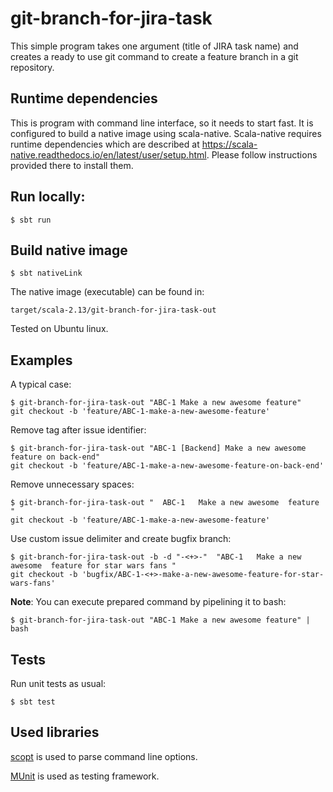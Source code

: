 # git-branch-for-jira-task

This simple program takes one argument (title of JIRA task name) and creates a ready to use
git command to create a feature branch in a git repository.

## Runtime dependencies

This is program with command line interface, so it needs to start fast. It is configured to build a native image
using scala-native. Scala-native requires runtime dependencies which are described at
https://scala-native.readthedocs.io/en/latest/user/setup.html. Please follow instructions provided there to install
them.

## Run locally:

```shell script
$ sbt run
```

## Build native image

```shell script
$ sbt nativeLink
```

The native image (executable) can be found in:
```
target/scala-2.13/git-branch-for-jira-task-out
```

Tested on Ubuntu linux.

## Examples

A typical case:
```shell script
$ git-branch-for-jira-task-out "ABC-1 Make a new awesome feature"
git checkout -b 'feature/ABC-1-make-a-new-awesome-feature'
```

Remove tag after issue identifier:
```shell script
$ git-branch-for-jira-task-out "ABC-1 [Backend] Make a new awesome feature on back-end"
git checkout -b 'feature/ABC-1-make-a-new-awesome-feature-on-back-end'
```

Remove unnecessary spaces:
```shell script
$ git-branch-for-jira-task-out "  ABC-1   Make a new awesome  feature "
git checkout -b 'feature/ABC-1-make-a-new-awesome-feature'
```

Use custom issue delimiter and create bugfix branch:
```shell script
$ git-branch-for-jira-task-out -b -d "-<+>-"  "ABC-1   Make a new awesome  feature for star wars fans "
git checkout -b 'bugfix/ABC-1-<+>-make-a-new-awesome-feature-for-star-wars-fans'
```

**Note**:
You can execute prepared command by pipelining it to bash:
```shell script
$ git-branch-for-jira-task-out "ABC-1 Make a new awesome feature" | bash
```

## Tests

Run unit tests as usual:
```shell script
$ sbt test
```

## Used libraries

[scopt](https://github.com/scopt/scopt) is used to parse command line options.

[MUnit](https://scalameta.org/munit/) is used as testing framework.
